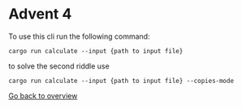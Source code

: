 # Advent 4

To use this cli run the following command:

`cargo run calculate --input {path to input file}`

to solve the second riddle use

`cargo run calculate --input {path to input file} --copies-mode`

[Go back to overview][overview]

[overview]: ../README.md